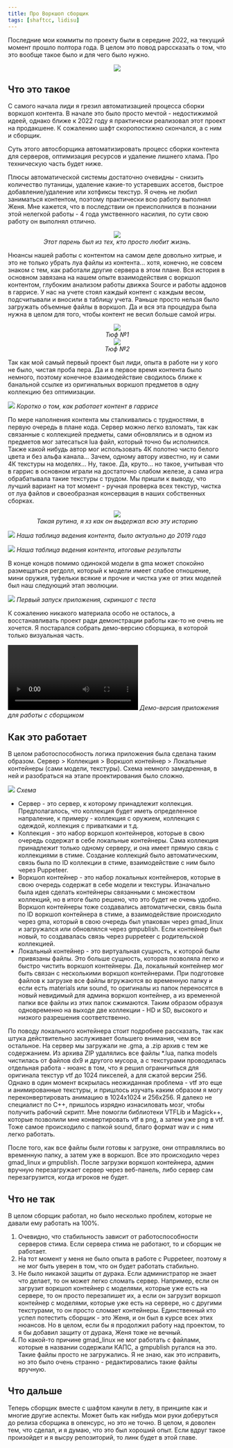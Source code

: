 ```yaml
---
title: Про Воркшоп сборщик
tags: [shaftcc, lidisu]
---
```


Последние мои коммиты по проекту были в середине 2022, на текущий момент прошло полтора года. В целом это повод рарссказать о том, что это вообще такое было и для чего было нужно.

<div style="display: flex;justify-content: center;align-content: center;">
<img src="https://digital-garden.website.yandexcloud.net/images/pro-workshop-worker/85f748fd-ba95-4c5b-bc2b-fdf9444d486d.png" style="max-width: 450px;">
</div>

## Что это такое

С самого начала лиди я грезил автоматизацией процесса сборки воркшоп контента. В начале это было просто мечтой - недостижимой идеей, однако ближе к 2022 году я практически реализовал этот проект на продакшене. К сожалению шафт скоропостижно скончался, а с ним и сборщик.

Суть этого автосборщика автоматизировать процесс сборки контента для серверов, оптимизация ресурсов и удаление лишнего хлама. Про техническую часть будет ниже.

Плюсы автоматической системы достаточно очевидны - снизить количество путаницы, удаление какие-то устаревших ассетов, быстрое добавление/удаление или хотфиксы текстур. Я очень не любил заниматься контентом, поэтому практически всю работу выполнял Женя. Мне кажется, что в последствии он преисполнился в познании этой нелегкой работы - 4 года умственного насилия, по сути свою работу он выполнял отлично.

<div style="display: flex;justify-content: center;align-content: center;">
<img src="https://digital-garden.website.yandexcloud.net/images/pro-workshop-worker/ede06fcf-39a3-4fcc-bcd7-0620fb6dc77d.png" style="max-width: 500px;">
</div>
<div style="text-align:center"><i>Этот парень был из тех, кто просто любит жизнь.</i></div>

Нюансы нашей работы с контентом на самом деле довольно хитрые, и это не только убрать луа файлы из контента... хотя, конечно, не совсем знаком с тем, как работали другие сервера в этом плане. Вся история в основном завязана на нашем опыте взаимодействия с воркшоп контентом, глубоким анализом работы движка Source и работы аддонов в гаррисе. У нас на учете стоял каждый контент с каждым весом, подсчитывали и вносили в таблицу учета. Раньше просто нельзя было загружать объемные файлы в воркшоп. Да и вся эта процедура была нужна в целом для того, чтобы контент не весил больше самой игры. 


<div style="display: flex;justify-content: center;align-content: center;">
<img src="https://digital-garden.website.yandexcloud.net/images/pro-workshop-worker/4bbbf9e9-0f62-4302-ae6b-7dd33994f514.png" style="max-width: 450px;">
</div>
<div style="text-align:center"><i>Тюф №1</i></div>


<div style="display: flex;justify-content: center;align-content: center;">
<img src="https://digital-garden.website.yandexcloud.net/images/pro-workshop-worker/8a6f6390-f3d8-4f16-a2d8-c86d458c7157.png" style="max-width: 450px;">
</div>
<div style="text-align:center"><i>Тюф №2</i></div>


Так как мой самый первый проект был лиди, опыта в работе ни у кого не было, чистая проба пера. Да и в первое время контента было немного, поэтому конечное взаимодействие сводилось ближе к банальной ссылке из оригинальных воркшоп предметов в одну коллекцию без оптимизации.

![](https://digital-garden.website.yandexcloud.net/images/pro-workshop-worker/13faa632-5061-455c-97e2-aed0a455d68d.png)
*Коротко о том, как работает контент в гаррисе*

По мере наполнения контента мы сталкивались с трудностями, в первую очередь в плане кода. Сервер можно легко взломать, так как связанные с коллекцией предметы, сами обновлялись и в одном из предметов мог затесаться lua файл, который точно бы исполнился. Также какой нибудь автор мог использовать 4К полотно чисто белого цвета и без альфа канала… Зачем, одному автору известно, ну и сами 4К текстуры на моделях… Ну, такое. Да, круто... но такое, учитывая что в гаррис в основном играли на достаточно слабом железе, а сама игра обрабатывала такие текстуры с трудом. Мы пришли к выводу, что лучший вариант на тот момент - ручная проверка всех текстур, чистка от луа файлов и своеобразная консервация в наших собственных сборках.


<div style="display: flex;justify-content: center;align-content: center;">
<img src="https://digital-garden.website.yandexcloud.net/images/pro-workshop-worker/e5094702-49f2-49f3-a75c-caf593182b28.png" style="max-width: 450px;">
</div>
<div style="text-align:center"><i>Такая рутина, я хз как он выдержал всю эту историю</i></div>

![](https://digital-garden.website.yandexcloud.net/images/pro-workshop-worker/02882204-c053-432e-b0be-d238d2475dfe.png)
*Наша таблица ведения контента, было актуально до 2019 года*

![](https://digital-garden.website.yandexcloud.net/images/pro-workshop-worker/3cd973b4-0e98-4201-8127-05e2722779be.png)
*Наша таблица ведения контента, итоговые результаты*


В конце концов помимо одинокой модели в gma может спокойно размещаться регдолл, который к модели имеет слабое отношение, мини оружия, туфельки всякие и прочие и чистка уже от этих моделей был наш следующий этап эволюции.

![](https://digital-garden.website.yandexcloud.net/images/pro-workshop-worker/a1515de9-4e87-427b-bb7a-f3a72c3d2d76.jpeg)
*Первый запуск приложения, скриншот с теста*

К сожалению никакого материала особо не осталось, а восстанавливать проект ради демонстрации работы как-то не очень не хочется. Я постарался собрать демо-версию сборщика, в которой только визуальная часть.

<video controls src="https://digital-garden.website.yandexcloud.net/images/pro-workshop-worker/c9b34c87-c943-4fa4-a8df-4252bb607d55.mp4"></video>
*Демо-версия приложения для работы с сборщиком*

## Как это работает

В целом работоспособность логика приложения была сделана таким образом. 
Сервер > Коллекция > Воркшоп контейнер > Локальные контейнеры (сами модели, текстуры). Схема немного замудренная, в ней и разобраться на этапе проектирования было сложно. 

![](https://digital-garden.website.yandexcloud.net/images/pro-workshop-worker/b5daadac-e784-4823-b4f0-087f264a74e0.png)
*Схема*

- Сервер - это сервер, к которому принадлежит коллекция. Предполагалось, что коллекция будет иметь определенное напраление, к примеру - коллекция с оружием, коллекция с одеждой, коллекция с приватками и т.д.
- Коллекция - это набор воркшоп контейнеров, которые в свою очередь содержат в себе локальные контейнеры. Сама коллекция принадлежит только одному серверу, и она имеет прямую связь с коллекциями в стиме. Создание коллекций было автоматическим, связь была по ID коллекции в стиме, взаимодействие с ним было через Puppeteer.
- Воркшоп контейнер - это набор локальных контейнеров, которые в свою очередь содержат в себе модели и текстуры. Изначально была идея сделать контейнеры связанными с множеством коллекций, но в итоге было решено, что это будет не очень удобно. Воркшоп контейнеры тоже создавались автоматически, связь была по ID воркшоп контейнера в стиме, а взаимодействие происходило через gma, который в свою очередь был упакован через gmad_linux и загружался или обновлялся через gmpublish. Если контейнер был новый, то создавалась связь через puppeteer с родительской коллекцией.
- Локальный контейнер - это виртуальная сущность, к которой были привязаны файлы. Это больше сущность, которая позволяла легко и быстро чистить воркшоп контейнеры. Да, локальный контейнер мог быть связан с несколькими воркшоп контейнерами. При подготовке файлов к загрузке все файлы вгружаются во временную папку и если есть materials или sound, то оригиналы из папок переносятся в новый невидимый для админа воркшоп контейнер, а из временной папки все файлы из этих папок сжимаются. Таким образом образуя одновременно на выходе две коллекции - HD и SD, высокого и низкого разрешения соответственно. 

По поводу локального контейнера стоит подробнее рассказать, так как штука действительно заслуживает большего внимания, чем все остальное. На сервер мы загружали не .gma, а .zip архив с тем же содержанием. Из архива ZIP удалялись все файлы *.lua, папка models чистилась от файлов dx9 и другого мусора, а с текстурами проводилась отдельная работа - нюанс в том, что я решил ограничиться для оригинала текстур vtf до 1024 пикселей, а для сжатой версии 256. Однако в один момент вскрылась неожиданная проблема - vtf это еще и анимированные текстуры, и пришлось изучать каким образом я могу переконвертировать анимацию в 1024x1024 и 256x256. Я далеко не специалист по C++, пришлось изрядно изнасиловать мозг, чтобы получить рабочий скрипт. Мне помогли библиотеки VTFLib и Magick++, которые позволили мне конвертировать vtf в png, а затем уже png в vtf. Тоже самое происходило с папкой sound, благо формат wav и с ним легко работать.

После того, как все файлы были готовы к загрузке, они отправлялись во временную папку, а затем уже в воркшоп. Все это происходило через gmad_linux и gmpublish. После загрузки воркшоп контейнера, админ вручную перезагружает сервер через веб-панель, либо сервер сам перезагрузится, когда игроков не будет.

## Что не так

В целом сборщик работал, но было несколько проблем, которые не давали ему работать на 100%.
1. Очевидно, что стабильность зависит от работоспособности серверов стима. Если сервера стима не работают, то и сборщик не работает.
2. На тот момент у меня не было опыта в работе с Puppeteer, поэтому я не мог быть уверен в том, что он будет работать стабильно.
3. Не было никакой защиты от дурака. Если администратор не знает что делает, то он может легко сломать сервер. Например, если он загрузит воркшоп контейнер с моделями, которые уже есть на сервере, то он просто перезапишет их, а если он загрузит воркшоп контейнер с моделями, которые уже есть на сервере, но с другими текстурами, то он просто сломает контейнеры. Единственный кто успел потестить сборщик - это Женя, и он был в курсе всех этих нюансов. Но в целом, если бы я продолжил работу над проектом, то я бы добавил защиту от дурака, Женя тоже не вечный.
4. По какой-то причине gmad_linux не мог работать с файлами, которые в названии содержали КАПС, а gmpublish ругался на это. Такие файлы просто не загружались. Я не знаю, как это исправить, но это было очень странно - редактировались такие файлы вручную.

## Что дальше

Теперь сборщик вместе с шафтом канули в лету, в принципе как и многие другие аспекты. Может быть как нибудь мои руки доберуться до релиза сборщика в опенсурс, но это не точно. В целом, я доволен тем, что сделал, и я думаю, что это был хороший опыт. Если вдруг такое произойдет и я высру репозиторий, то линк будет в этой главе.